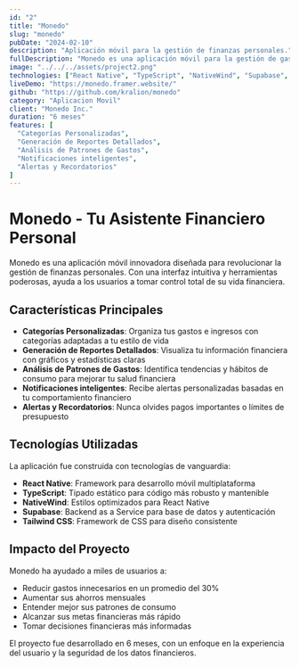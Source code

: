 ```yaml
---
id: "2"
title: "Monedo"
slug: "monedo"
pubDate: "2024-02-10"
description: "Aplicación móvil para la gestión de finanzas personales."
fullDescription: "Monedo es una aplicación móvil para la gestión de gastos e ingresos personales, que permite llevar un control de los gastos e ingresos, y que se pueden ver en un panel de administración."
image: "../../../assets/project2.png"
technologies: ["React Native", "TypeScript", "NativeWind", "Supabase", "Tailwind CSS"]
liveDemo: "https://monedo.framer.website/"
github: "https://github.com/kralion/monedo"
category: "Aplicacion Movil"
client: "Monedo Inc."
duration: "6 meses"
features: [
  "Categorías Personalizadas",
  "Generación de Reportes Detallados",
  "Análisis de Patrones de Gastos",
  "Notificaciones inteligentes",
  "Alertas y Recordatorios"
]
---
```


# Monedo - Tu Asistente Financiero Personal

Monedo es una aplicación móvil innovadora diseñada para revolucionar la gestión de finanzas personales. Con una interfaz intuitiva y herramientas poderosas, ayuda a los usuarios a tomar control total de su vida financiera.

## Características Principales

- **Categorías Personalizadas**: Organiza tus gastos e ingresos con categorías adaptadas a tu estilo de vida
- **Generación de Reportes Detallados**: Visualiza tu información financiera con gráficos y estadísticas claras
- **Análisis de Patrones de Gastos**: Identifica tendencias y hábitos de consumo para mejorar tu salud financiera
- **Notificaciones inteligentes**: Recibe alertas personalizadas basadas en tu comportamiento financiero
- **Alertas y Recordatorios**: Nunca olvides pagos importantes o límites de presupuesto

## Tecnologías Utilizadas

La aplicación fue construida con tecnologías de vanguardia:

- **React Native**: Framework para desarrollo móvil multiplataforma
- **TypeScript**: Tipado estático para código más robusto y mantenible
- **NativeWind**: Estilos optimizados para React Native
- **Supabase**: Backend as a Service para base de datos y autenticación
- **Tailwind CSS**: Framework de CSS para diseño consistente

## Impacto del Proyecto

Monedo ha ayudado a miles de usuarios a:

- Reducir gastos innecesarios en un promedio del 30%
- Aumentar sus ahorros mensuales
- Entender mejor sus patrones de consumo
- Alcanzar sus metas financieras más rápido
- Tomar decisiones financieras más informadas

El proyecto fue desarrollado en 6 meses, con un enfoque en la experiencia del usuario y la seguridad de los datos financieros.
